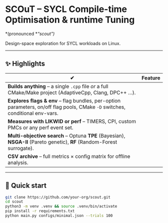# SCOuT – SYCL **C**ompile-time **O**ptimisation & runtime **T**uning
*(pronounced **“scout”)*  

Design-space exploration for SYCL workloads on Linux.

---

## ✨ Highlights

| ✔ | Feature |
|---|---------|
| **Builds anything** – a single `.cpp` file *or* a full CMake/Make project (AdaptiveCpp, Clang, DPC++ …). |
| **Explores flags & env** – flag bundles, per-option parameters, on/off flag pools, CMake `-D` switches, conditional env-vars. |
| **Measures with LIKWID or perf** – TIMERS, CPI, custom PMCs or any perf event set. |
| **Multi-objective search** – Optuna **TPE** (Bayesian), **NSGA-II** (Pareto genetic), **RF** (Random-Forest surrogate). |
| **CSV archive** – full metrics × config matrix for offline analysis. |

---

## 🚀 Quick start

```bash
git clone https://github.com/your-org/scout.git
cd scout
python3 -m venv .venv && source .venv/bin/activate
pip install -r requirements.txt                
python main.py configs/minimal.json --trials 100
